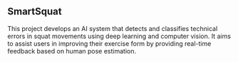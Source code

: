 ## SmartSquat

This project develops an AI system that detects and classifies technical errors in squat movements using deep learning and computer vision. It aims to assist users in improving their exercise form by providing real-time feedback based on human pose estimation.
